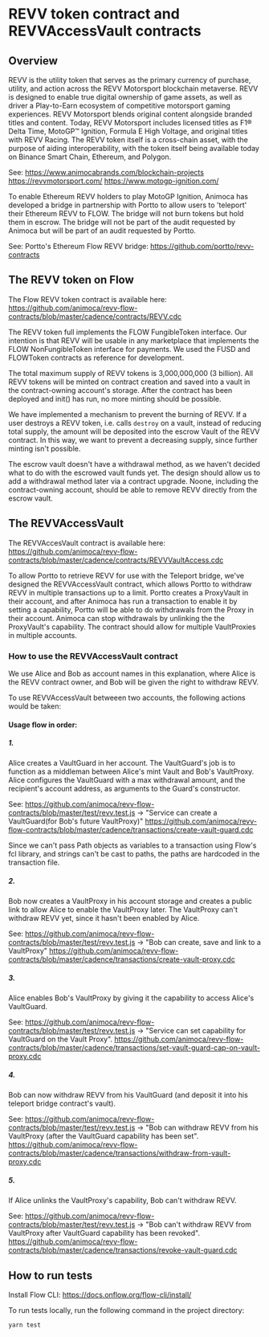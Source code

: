 
# REVV token contract and REVVAccessVault contracts

## Overview

REVV is the utility token that serves as the primary currency of purchase, utility, and action across the REVV Motorsport blockchain metaverse. REVV is designed to enable true digital ownership of game assets, as well as driver a Play-to-Earn ecosystem of competitive motorsport gaming experiences. REVV Motorsport blends original content alongside branded titles and content. Today, REVV Motorsport includes licensed titles as F1® Delta Time, MotoGP™ Ignition, Formula E High Voltage, and original titles with REVV Racing. The REVV token itself is a cross-chain asset, with the purpose of aiding interoperability, with the token itself being available today on Binance Smart Chain, Ethereum, and Polygon.

See:
https://www.animocabrands.com/blockchain-projects
https://revvmotorsport.com/
https://www.motogp-ignition.com/

To enable Ethereum REVV holders to play MotoGP Ignition, Animoca has developed a bridge in partnership with Portto to allow users to 'teleport' their Ethereum REVV to FLOW. The bridge will not burn tokens but hold them in escrow.
The bridge will not be part of the audit requested by Animoca but will be part of an audit requested by Portto.

See: 
Portto's Ethereum Flow REVV bridge: https://github.com/portto/revv-contracts

## The REVV token on Flow

The Flow REVV token contract is available here: 
https://github.com/animoca/revv-flow-contracts/blob/master/cadence/contracts/REVV.cdc

The REVV token full implements the FLOW FungibleToken interface. Our intention is that REVV will be usable in any marketplace that implements the FLOW NonFungibleToken interface for payments. We used the FUSD and FLOWToken contracts as reference for development.

The total maximum supply of REVV tokens is 3,000,000,000 (3 billion). All REVV tokens will be minted on contract creation and saved into a vault in the contract-owning account's storage. After the contract has been deployed and init() has run, no more minting should be possible.

We have implemented a mechanism to prevent the burning of REVV. If a user destroys a REVV token, i.e. calls `destroy` on a vault, instead of reducing total supply, the amount will be deposited into the escrow Vault of the REVV contract. In this way, we want to prevent a decreasing supply, since further minting isn't possible. 

The escrow vault doesn't have a withdrawal method, as we haven't decided what to do with the escrowed vault funds yet. The design should allow us to add a withdrawal method later via a contract upgrade. Noone, including the contract-owning account, should be able to remove REVV directly from the escrow vault.

## The REVVAccessVault

The REVVAccesVault contract is available here:
https://github.com/animoca/revv-flow-contracts/blob/master/cadence/contracts/REVVVaultAccess.cdc

To allow Portto to retrieve REVV for use with the Teleport bridge, we've designed the REVVAccessVault contract, which allows Portto to withdraw REVV in multiple transactions up to a limit. Portto creates a ProxyVault in their account, and after Animoca has run a transaction to enable it by setting a capability, Portto will be able to do withdrawals from the Proxy in their account. Animoca can stop withdrawals by unlinking the the ProxyVault's capability.
The contract should allow for multiple VaultProxies in multiple accounts.

### How to use the REVVAccessVault contract

We use Alice and Bob as account names in this explanation, where Alice is the REVV contract owner, and Bob will be given the right to withdraw REVV.

To use REVVAccessVault betweeen two accounts, the following actions would be taken:

#### Usage flow in order:

##### 1.
Alice creates a VaultGuard in her account. The VaultGuard's job is to function as a middleman between Alice's mint Vault and Bob's VaultProxy.  Alice configures the VaultGuard with a max withdrawal amount, and the recipient's account address, as arguments to the Guard's constructor.

See: 
https://github.com/animoca/revv-flow-contracts/blob/master/test/revv.test.js -> "Service can create a VaultGuard(for Bob's future VaultProxy)"
https://github.com/animoca/revv-flow-contracts/blob/master/cadence/transactions/create-vault-guard.cdc

Since we can't pass Path objects as variables to a transaction using Flow's fcl library, and strings can't be cast to paths, the paths are hardcoded in the transaction file.

##### 2.
Bob now creates a VaultProxy in his account storage and creates a public link to allow Alice to enable the VaultProxy later.
The VaultProxy can't withdraw REVV yet, since it hasn't been enabled by Alice.

See: 
https://github.com/animoca/revv-flow-contracts/blob/master/test/revv.test.js -> "Bob can create, save and link to a VaultProxy"
https://github.com/animoca/revv-flow-contracts/blob/master/cadence/transactions/create-vault-proxy.cdc

##### 3.
Alice enables Bob's VaultProxy by giving it the capability to access Alice's VaultGuard.

See: 
https://github.com/animoca/revv-flow-contracts/blob/master/test/revv.test.js -> "Service can set capability for VaultGuard on the Vault Proxy".
https://github.com/animoca/revv-flow-contracts/blob/master/cadence/transactions/set-vault-guard-cap-on-vault-proxy.cdc

##### 4.
Bob can now withdraw REVV from his VaultGuard (and deposit it into his teleport bridge contract's vault).

See: 
https://github.com/animoca/revv-flow-contracts/blob/master/test/revv.test.js -> "Bob can withdraw REVV from his VaultProxy (after the VaultGuard capability has been set".
https://github.com/animoca/revv-flow-contracts/blob/master/cadence/transactions/withdraw-from-vault-proxy.cdc

##### 5. 
If Alice unlinks the VaultProxy's capability, Bob can't withdraw REVV.

See: 
https://github.com/animoca/revv-flow-contracts/blob/master/test/revv.test.js -> "Bob can't withdraw REVV from VaultProxy after VaultGuard capability has been revoked".
https://github.com/animoca/revv-flow-contracts/blob/master/cadence/transactions/revoke-vault-guard.cdc


## How to run tests

Install Flow CLI: https://docs.onflow.org/flow-cli/install/

To run tests locally, run the following command in the project directory:
```
yarn test
```
